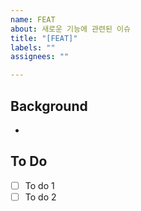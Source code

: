 ```yaml
---
name: FEAT
about: 새로운 기능에 관련된 이슈
title: "[FEAT]"
labels: ""
assignees: ""

---
```


## Background
-

## To Do
- [ ] To do 1
- [ ] To do 2